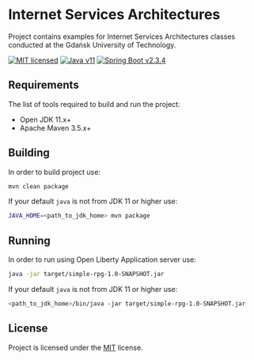 # Internet Services Architectures

Project contains examples for Internet Services Architectures classes conducted at the Gdańsk University of Technology.

[![MIT licensed][shield-mit]](LICENSE)
[![Java v11][shield-java]](https://openjdk.java.net/projects/jdk/11/)
[![Spring Boot v2.3.4][shield-spring-boot]](https://spring.io/projects/spring-boot)

## Requirements

The list of tools required to build and run the project:

* Open JDK 11.x+
* Apache Maven 3.5.x+

## Building

In order to build project use:

```bash
mvn clean package
```

If your default `java` is not from JDK 11 or higher use:

```bash
JAVA_HOME=<path_to_jdk_home> mvn package
```

## Running

In order to run using Open Liberty Application server use:

```bash
java -jar target/simple-rpg-1.0-SNAPSHOT.jar
```

If your default `java` is not from JDK 11 or higher use:

```bash
<path_to_jdk_home>/bin/java -jar target/simple-rpg-1.0-SNAPSHOT.jar
```

## License

Project is licensed under the [MIT](LICENSE) license.  


[shield-mit]: https://img.shields.io/badge/license-MIT-blue.svg
[shield-java]: https://img.shields.io/badge/Java-11-blue.svg
[shield-spring-boot]: https://img.shields.io/badge/Spring_Boot-2.3.4-blue.svg